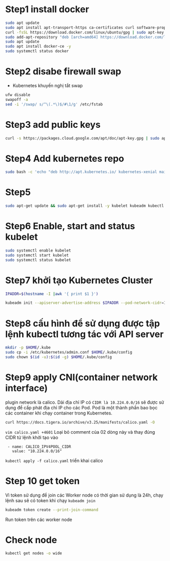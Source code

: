 # Step1 install docker
```bash
sudo apt update
sudo apt install apt-transport-https ca-certificates curl software-properties-common -y
curl -fsSL https://download.docker.com/linux/ubuntu/gpg | sudo apt-key add -
sudo add-apt-repository "deb [arch=amd64] https://download.docker.com/linux/ubuntu bionic stable"
sudo apt update
sudo apt install docker-ce -y
sudo systemctl status docker
```
# Step2 disabe firewall swap
- Kubernetes khuyến nghị tắt swap
```bash
ufw disable
swapoff -a
sed -i '/swap/ s/^\(.*\)$/#\1/g' /etc/fstab
```
# Step3 add public keys
```bash
curl -s https://packages.cloud.google.com/apt/doc/apt-key.gpg | sudo apt-key add -
```
# Step4 Add kubernetes repo
```bash
sudo bash -c 'echo "deb http://apt.kubernetes.io/ kubernetes-xenial main" > /etc/apt/sources.list.d/kubernetes.list'
```
# Step5
```bash
sudo apt-get update && sudo apt-get install -y kubelet kubeadm kubectl
```
# Step6 Enable, start and status kubelet
```bash
sudo systemctl enable kubelet
sudo systemctl start kubelet
sudo systemctl status kubelet
```
# Step7 khởi tạo Kubernetes Cluster
```bash
IPADDR=$(hostname -I |awk '{ print $1 }')

kubeadm init --apiserver-advertise-address $IPADDR --pod-network-cidr=10.224.0.0/16
```
# Step8 cấu hình để sử dụng được tập lệnh kubectl tương tác với API server
```bash
mkdir -p $HOME/.kube
sudo cp -i /etc/kubernetes/admin.conf $HOME/.kube/config
sudo chown $(id -u):$(id -g) $HOME/.kube/config
```
# Step9 apply CNI(container network interface)
plugin network là calico. Dải địa chỉ IP có `CIDR là 10.224.0.0/16` sẽ được sử dụng để cấp phát địa chỉ IP cho các Pod. Pod là một thành phần bao bọc các container khi chạy container trong Kubernetes.
```bash
curl https://docs.tigera.io/archive/v3.25/manifests/calico.yaml -O
```
`vim calico.yaml +4601` Loại bỏ comment của 02 dòng này và thay đúng CIDR từ lệnh khởi tạo vào
```
 - name: CALICO_IPV4POOL_CIDR
   value: "10.224.0.0/16"
```
`kubectl apply -f calico.yaml` triển khai calico
# Step 10 get token
Vì token sử dụng để join các Worker node có thời gian sử dụng là 24h, chạy lệnh sau sẽ có token khi chạy `kubeadm join`
```bash
kubeadm token create --print-join-command
```
Run token trên các worker node
# Check node 
```bash
kubectl get nodes -o wide
```
